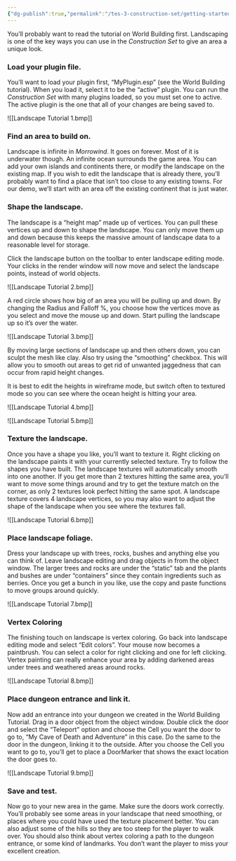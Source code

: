 ```yaml
---
{"dg-publish":true,"permalink":"/tes-3-construction-set/getting-started/tutorials/landscape-tutorial/"}
---
```



You’ll probably want to read the tutorial on World Building first. Landscaping is one of the key ways you can use in the *Construction Set* to give an area a unique look. 

### Load your plugin file.

You’ll want to load your plugin first, “MyPlugin.esp” (see the World Building tutorial). When you load it, select it to be the “active” plugin. You can run the *Construction Set* with many plugins loaded, so you must set one to active. The active plugin is the one that all of your changes are being saved to.

![[Landscape Tutorial 1.bmp]]

### Find an area to build on.

Landscape is infinite in *Morrowind*. It goes on forever. Most of it is underwater though. An infinite ocean surrounds the game area. You can add your own islands and continents there, or modify the landscape on the existing map. If you wish to edit the landscape that is already there, you’ll probably want to find a place that isn’t too close to any existing towns. For our demo, we’ll start with an area off the existing continent that is just water.

### Shape the landscape.

The landscape is a “height map” made up of vertices. You can pull these vertices up and down to shape the landscape.  You can only move them up and down because this keeps the massive amount of landscape data to a reasonable level for storage.

Click the landscape button on the toolbar to enter landscape editing mode. Your clicks in the render window will now move and select the landscape points, instead of world objects.

![[Landscape Tutorial 2.bmp]]

A red circle shows how big of an area you will be pulling up and down. By changing the Radius and Falloff %, you choose how the vertices move as you select and move the mouse up and down. Start pulling the landscape up so it’s over the water. 

![[Landscape Tutorial 3.bmp]]

By moving large sections of landscape up and then others down, you can sculpt the mesh like clay. Also try using the “smoothing” checkbox. This will allow you to smooth out areas to get rid of unwanted jaggedness that can occur from rapid height changes.

It is best to edit the heights in wireframe mode, but switch often to textured mode so you can see where the ocean height is hitting your area.

![[Landscape Tutorial 4.bmp]]

![[Landscape Tutorial 5.bmp]]

### Texture the landscape.

Once you have a shape you like, you’ll want to texture it. Right clicking on the landscape paints it with your currently selected texture. Try to follow the shapes you have built. The landscape textures will automatically smooth into one another. If you get more than 2 textures hitting the same area, you’ll want to move some things around and try to get the texture match on the corner, as only 2 textures look perfect hitting the same spot. A landscape texture covers 4 landscape vertices, so you may also want to adjust the shape of the landscape when you see where the textures fall. 

![[Landscape Tutorial 6.bmp]]

### Place landscape foliage.

Dress your landscape up with trees, rocks, bushes and anything else you can think of. Leave landscape editing and drag objects in from the object window. The larger trees and rocks are under the “static” tab and the plants and bushes are under “containers” since they contain ingredients such as berries. Once you get a bunch in you like, use the copy and paste functions to move groups around quickly.

![[Landscape Tutorial 7.bmp]]

### Vertex Coloring

The finishing touch on landscape is vertex coloring. Go back into landscape editing mode and select “Edit colors”. Your mouse now becomes a paintbrush. You can select a color for right clicking and one for left clicking. Vertex painting can really enhance your area by adding darkened areas under trees and weathered areas around rocks.

![[Landscape Tutorial 8.bmp]]

### Place dungeon entrance and link it.

Now add an entrance into your dungeon we created in the World Building Tutorial. Drag in a door object from the object window. Double click the door and select the “Teleport” option and choose the Cell you want the door to go to, “My Cave of Death and Adventure” in this case. Do the same to the door in the dungeon, linking it to the outside. After you choose the Cell you want to go to, you’ll get to place a DoorMarker that shows the exact location the door goes to.

![[Landscape Tutorial 9.bmp]]

### Save and test.

Now go to your new area in the game. Make sure the doors work correctly. You’ll probably see some areas in your landscape that need smoothing, or places where you could have used the texture placement better. You can also adjust some of the hills so they are too steep for the player to walk over. You should also think about vertex coloring a path to the dungeon entrance, or some kind of landmarks. You don’t want the player to miss your excellent creation.
